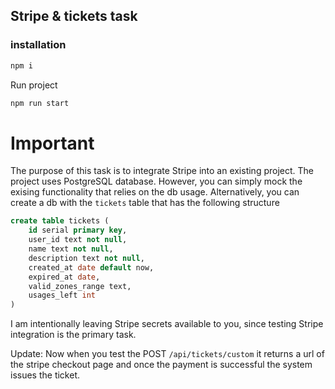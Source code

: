 ## Stripe & tickets task

### installation

```bash
npm i
```

Run project

```bash
npm run start
```

# Important

The purpose of this task is to integrate Stripe into an existing project. The project uses PostgreSQL database. 
However, you can simply mock the exising functionality that relies on the db usage. Alternatively, you can
create a db with the `tickets` table that has the following structure

```sql
create table tickets (
    id serial primary key,
    user_id text not null,
    name text not null,
    description text not null,
    created_at date default now, 
    expired_at date, 
    valid_zones_range text, 
    usages_left int
)
```
I am intentionally leaving Stripe secrets available to you, since testing Stripe integration is the primary task.

Update: 
Now when you test the POST `/api/tickets/custom`
it returns a url of the stripe checkout page and once the payment is successful the system issues the ticket.
